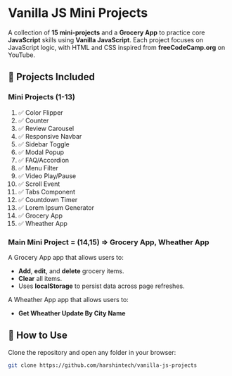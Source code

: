# Vanilla JS Mini Projects

A collection of **15 mini-projects** and a **Grocery App** to practice core **JavaScript** skills using **Vanilla JavaScript**. Each project focuses on JavaScript logic, with HTML and CSS inspired from **freeCodeCamp.org** on YouTube.

## 📁 Projects Included

### Mini Projects (1-13)
01. ✅ Color Flipper  
02. ✅ Counter  
03. ✅ Review Carousel  
04. ✅ Responsive Navbar  
05. ✅ Sidebar Toggle  
06. ✅ Modal Popup  
07. ✅ FAQ/Accordion  
08. ✅ Menu Filter  
09. ✅ Video Play/Pause  
10. ✅ Scroll Event  
11. ✅ Tabs Component  
12. ✅ Countdown Timer  
13. ✅ Lorem Ipsum Generator
14. ✅ Grocery App
15. ✅ Wheather App

### Main Mini Project = (14,15) => **Grocery App, Wheather App**

A Grocery App app that allows users to:
- **Add**, **edit**, and **delete** grocery items.
- **Clear** all items.
- Uses **localStorage** to persist data across page refreshes.

A Wheather App app that allows users to:
- **Get Wheather Update By City Name**

## 🚀 How to Use

Clone the repository and open any folder in your browser:

```bash
git clone https://github.com/harshintech/vanilla-js-projects
